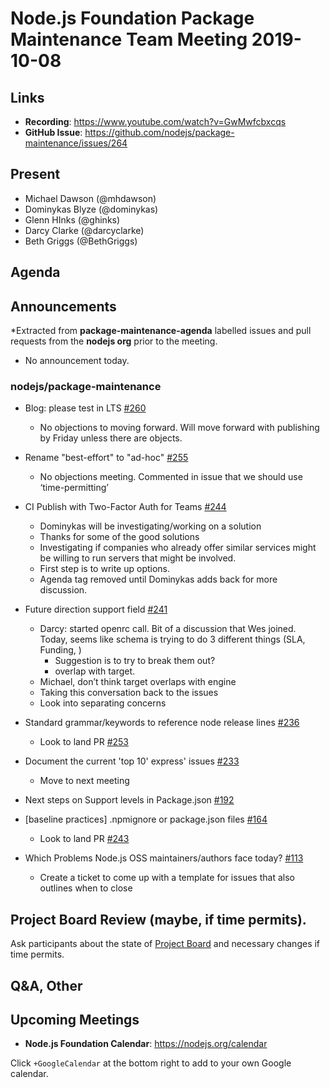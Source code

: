 # Node.js Foundation Package Maintenance Team Meeting 2019-10-08

## Links

* **Recording**: https://www.youtube.com/watch?v=GwMwfcbxcqs
* **GitHub Issue**: https://github.com/nodejs/package-maintenance/issues/264

## Present

* Michael Dawson (@mhdawson)
* Dominykas Blyze (@dominykas)
* Glenn HInks (@ghinks)
* Darcy Clarke (@darcyclarke)
* Beth Griggs (@BethGriggs)  

## Agenda

## Announcements
 
*Extracted from **package-maintenance-agenda** labelled issues and pull requests from the **nodejs org** prior to the meeting.

* No announcement today.

### nodejs/package-maintenance
* Blog: please test in LTS [#260](https://github.com/nodejs/package-maintenance/pull/260)
  * No objections to moving forward. Will move forward with publishing by Friday unless there
    are objects.

* Rename "best-effort" to "ad-hoc" [#255](https://github.com/nodejs/package-maintenance/pull/255)
  * No objections meeting. Commented in issue that we should use ‘time-permitting’

* CI Publish with Two-Factor Auth for Teams [#244](https://github.com/nodejs/package-maintenance/issues/244)
  * Dominykas will be investigating/working on a solution
  * Thanks for some of the good solutions
  * Investigating if companies who already offer similar services might be willing
    to run servers that might be involved.
  * First step is to write up options.
  * Agenda tag removed until Dominykas adds back for more discussion.



* Future direction support field [#241](https://github.com/nodejs/package-maintenance/issues/241)
  * Darcy: started openrc call. Bit of a discussion that Wes joined.
    Today, seems like schema is trying to do 3 different things (SLA, Funding, )
      * Suggestion is to try to break them out?
      * overlap with target.
  * Michael, don’t think target overlaps with engine
  * Taking this conversation back to the issues
  * Look into separating concerns

* Standard grammar/keywords to reference node release lines [#236](https://github.com/nodejs/package-maintenance/issues/236)
  * Look to land PR [#253](https://github.com/nodejs/package-maintenance/pull/253)

* Document the current 'top 10' express' issues [#233](https://github.com/nodejs/package-maintenance/issues/233)
  * Move to next meeting

* Next steps on Support levels in Package.json [#192](https://github.com/nodejs/package-maintenance/issues/192)

* \[baseline practices\] .npmignore or package.json files [#164](https://github.com/nodejs/package-maintenance/issues/164)
  * Look to land PR [#243](https://github.com/nodejs/package-maintenance/pull/243)

* Which Problems Node.js OSS maintainers/authors face today? [#113](https://github.com/nodejs/package-maintenance/issues/113)
  * Create a ticket to come up with a template for issues that also outlines when to close

## Project Board Review (maybe, if time permits).

Ask participants about the state of [Project Board](https://github.com/nodejs/package-maintenance/projects/1) and necessary changes if time permits.

## Q&A, Other

## Upcoming Meetings

* **Node.js Foundation Calendar**: https://nodejs.org/calendar

Click `+GoogleCalendar` at the bottom right to add to your own Google calendar.


